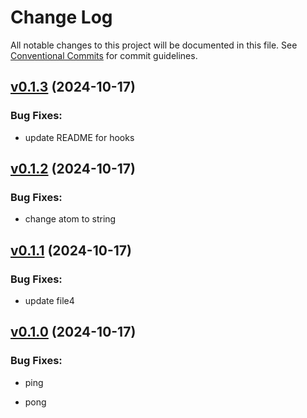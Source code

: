 # Change Log

All notable changes to this project will be documented in this file.
See [Conventional Commits](Https://conventionalcommits.org) for commit guidelines.

<!-- changelog -->

## [v0.1.3](https://github.com/andyl/temp/compare/v0.1.2...v0.1.3) (2024-10-17)




### Bug Fixes:

* update README for hooks

## [v0.1.2](https://github.com/andyl/temp/compare/v0.1.1...v0.1.2) (2024-10-17)




### Bug Fixes:

* change atom to string

## [v0.1.1](https://github.com/andyl/temp/compare/v0.1.0...v0.1.1) (2024-10-17)




### Bug Fixes:

* update file4

## [v0.1.0](https://github.com/andyl/temp/compare/v0.1.0...v0.1.0) (2024-10-17)




### Bug Fixes:

* ping

* pong
